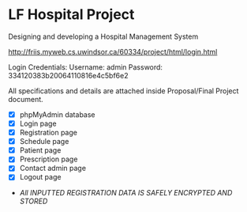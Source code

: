 # LF Hospital Project
Designing and developing a Hospital Management System

http://friis.myweb.cs.uwindsor.ca/60334/project/html/login.html

Login Credentials:
Username: admin
Password: 334120383b20064110816e4c5bf6e2

All specifications and details are attached inside Proposal/Final Project document.
- [x] phpMyAdmin database
- [x] Login page
- [x] Registration page
- [x] Schedule page
- [x] Patient page
- [x] Prescription page
- [x] Contact admin page
- [x] Logout page
- *All INPUTTED REGISTRATION DATA IS SAFELY ENCRYPTED AND STORED*
